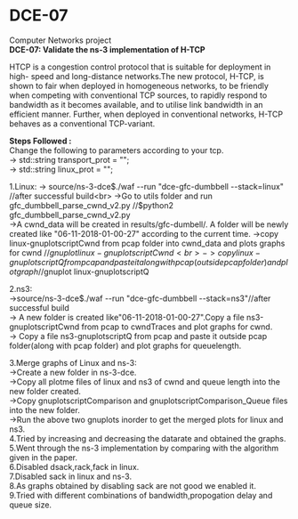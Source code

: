# DCE-07
Computer Networks project<br>
<b>DCE-07: </b>
<b>Validate the ns-3 implementation of H-TCP</b>
<p>HTCP is a congestion control protocol that is suitable for deployment in high-
speed and long-distance networks.The new protocol, H-TCP, is shown to fair when deployed in
homogeneous networks, to be friendly when competing with conventional TCP sources, to rapidly
respond to bandwidth as it becomes available, and to utilise link bandwidth in an efficient manner.
Further, when deployed in conventional networks, H-TCP behaves as a conventional TCP-variant.</p>
<b>Steps Followed :</b><br>
Change the following to parameters according to your tcp.<br>
-> std::string transport_prot = "";<br>
-> std::string linux_prot = "";<br>

1.Linux:
 -> source/ns-3-dce$./waf --run "dce-gfc-dumbbell --stack=linux" //after successful build<br>
 ->Go to utils folder and run gfc_dumbbell_parse_cwnd_v2.py //$python2 gfc_dumbbell_parse_cwnd_v2.py<br>
 ->A cwnd_data will be created in results/gfc-dumbell/. A folder will be  newly created like "06-11-2018-01-00-27" according to the current time.
->copy linux-gnuplotscriptCwnd from pcap folder into cwnd_data and plots graphs for cwnd //$gnuplot linux-gnuplotscriptCwnd<br>
->copy linux-gnuplotscriptQ from pcap and paste it along with pcap(outside pcap folder) and plot graph //$gnuplot linux-gnuplotscriptQ<br>

2.ns3:<br>
 ->source/ns-3-dce$./waf --run "dce-gfc-dumbbell --stack=ns3"//after successful build<br>
 -> A new folder is created like"06-11-2018-01-00-27".Copy a file ns3-gnuplotscriptCwnd from pcap to cwndTraces and plot graphs for cwnd.<br>
 -> Copy a file ns3-gnuplotscriptQ from pcap and paste it outside pcap folder(along with pcap folder) and plot graphs for queuelength.<br>

3.Merge graphs of Linux and ns-3:<br>
 ->Create a new folder in ns-3-dce.<br>
 ->Copy all plotme files of linux and ns3 of cwnd and queue length into the new folder created.<br>
 ->Copy gnuplotscriptComparison and gnuplotscriptComparison_Queue files into the new folder.<br>
 ->Run the above two gnuplots inorder to get the  merged plots for linux and ns3.<br>
4.Tried by increasing  and decreasing  the datarate and obtained the graphs.<br> 
5.Went through the ns-3 implementation by comparing with the algorithm given in the paper.<br>
6.Disabled dsack,rack,fack in linux.<br>
7.Disabled sack in linux and ns-3.<br>
8.As graphs obtained by disabling sack are not good we enabled it.<br>
9.Tried with different combinations of bandwidth,propogation delay and queue size.<br>
